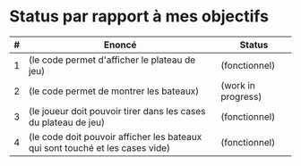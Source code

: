 # Status par rapport à mes objectifs

| # | Enoncé | Status |
|---|---|---|
|1|(le code permet d'afficher le plateau de jeu)|(fonctionnel)|
|2|(le code permet de montrer les bateaux)|(work in progress)|
|3|(le joueur doit pouvoir tirer dans les cases du plateau de jeu)|(fonctionnel)|
|4|(le code doit pouvoir afficher les bateaux qui sont touché et les cases vide)|(fonctionnel)|